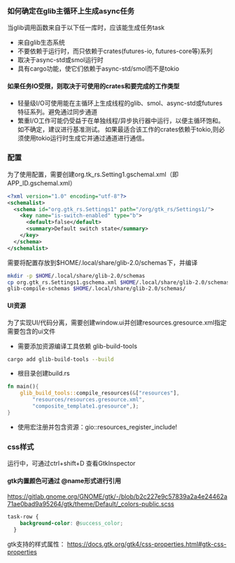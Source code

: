 ### 如何确定在glib主循环上生成async任务
当glib调用函数来自于以下任一库时，应该能生成任务task
* 来自glib生态系统
* 不要依赖于运行时，而只依赖于crates(futures-io, futures-core等)系列
* 取决于async-std或smol运行时
* 具有cargo功能，使它们依赖于async-std/smol而不是tokio

#### 如果任务IO受限，则取决于可使用的crates和要完成的工作类型
* 轻量级I/O可使用能在主循环上生成线程的glib、smol、async-std或futures特征系列。避免通过同步通道
* 繁重I/O工作可能仍受益于在单独线程/异步执行器中运行，以便主循环饱和。如不确定，建议进行基准测试。
如果最适合该工作的crates依赖于tokio,则必须使用tokio运行时生成它并通过通道进行通信。

### 配置
为了使用配置，需要创建org.tk_rs.Setting1.gschemal.xml（即APP_ID.gschemal.xml）
```xml
<?xml version="1.0" encoding="utf-8"?>
<schemalist>
  <schema id="org.gtk_rs.Settings1" path="/org/gtk_rs/Settings1/">
    <key name="is-switch-enabled" type="b">
      <default>false</default>
      <summary>Default switch state</summary>
    </key>
  </schema>
</schemalist>
```
需要将配置存放到$HOME/.local/share/glib-2.0/schemas下，并编译
```bash
mkdir -p $HOME/.local/share/glib-2.0/schemas
cp org.gtk_rs.Settings1.gschema.xml $HOME/.local/share/glib-2.0/schemas/
glib-compile-schemas $HOME/.local/share/glib-2.0/schemas/
```

#### UI资源
为了实现UI/代码分离，需要创建window.ui并创建resources.gresource.xml指定需要包含的ui文件
* 需要添加资源编译工具依赖 glib-build-tools
```bash
cargo add glib-build-tools --build
```
* 根目录创建build.rs
```rust
fn main(){
    glib_build_tools::compile_resources(&["resources"], 
        "resources/resources.gresource.xml", 
        "composite_template1.gresource",);
}
```
* 使用宏注册并包含资源：gio::resources_register_include!

### css样式
运行中，可通过ctrl+shift+D 查看GtkInspector
#### gtk内置颜色可通过 @name形式进行引用
https://gitlab.gnome.org/GNOME/gtk/-/blob/b2c227e9c57839a2a4e24462a71ae0bad9a95264/gtk/theme/Default/_colors-public.scss
```css
task-row {
    background-color: @success_color;
  }
```
gtk支持的样式属性：
https://docs.gtk.org/gtk4/css-properties.html#gtk-css-properties
